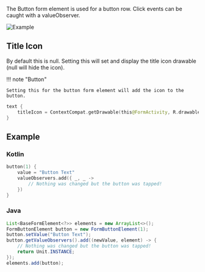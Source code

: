 The Button form element is used for a button row. Click events can be caught with a valueObserver.

![Example](../../images/Button.PNG)

## Title Icon
By default this is null.
Setting this will set and display the title icon drawable (null will hide the icon).

!!! note "Button"

    Setting this for the button form element will add the icon to the button.

```kotlin
text {
    titleIcon = ContextCompat.getDrawable(this@FormActivity, R.drawable.ic_email_blue_24dp)
}
```

## Example

### Kotlin

```kotlin
button(1) {
    value = "Button Text"
    valueObservers.add({ _, _ ->
        // Nothing was changed but the button was tapped!
    })
}
```

### Java

```java
List<BaseFormElement<?>> elements = new ArrayList<>();
FormButtonElement button = new FormButtonElement(1);
button.setValue("Button Text");
button.getValueObservers().add((newValue, element) -> {
    // Nothing was changed but the button was tapped!
    return Unit.INSTANCE;
});
elements.add(button);
```
